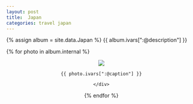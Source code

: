 ```yaml
---
layout: post
title:  Japan
categories: travel japan
---
```

{% assign album = site.data.Japan %}
{{ album.ivars[":@description"] }}

<script src="{{ "/js/story.js" | prepend: site.url }}"></script>
<div class="storyCollection">

  {% for photo in album.internal %}

  <div class="storyItem" align="center">
    <img src="{{ photo.internal[0].source }}"/>
    <div class="storyCaption">

    {{ photo.ivars[":@caption"] }}

    </div>
  </div>

  {% endfor %}

</div>
